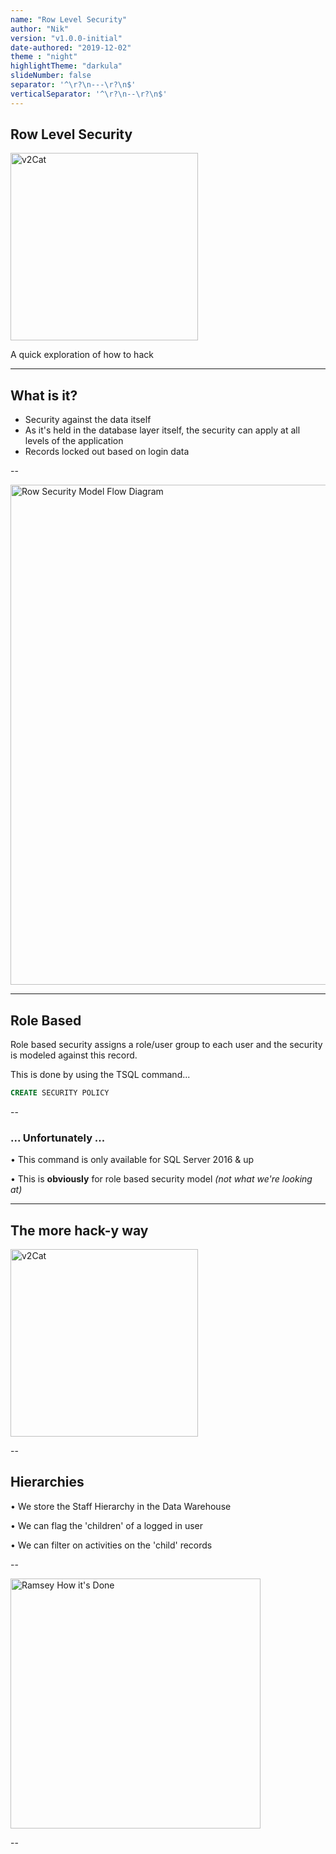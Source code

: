 ```yaml
---
name: "Row Level Security"
author: "Nik"
version: "v1.0.0-initial"
date-authored: "2019-12-02"
theme : "night"
highlightTheme: "darkula"
slideNumber: false
separator: '^\r?\n---\r?\n$'
verticalSeparator: '^\r?\n--\r?\n$'
---
```


## Row Level Security

<img src="https://media.giphy.com/media/Bc3SkXz1M9mjS/giphy.gif" alt="v2Cat" height="300" loop=""/>

A quick exploration of how to hack

---

## What is it?

- Security against the data itself
- As it's held in the database layer itself, the security can apply at all levels of the application
- Records locked out based on login data

--

<img src="/RowSecurityModel.png" alt="Row Security Model Flow Diagram" width="800" />

---

## Role Based

Role based security assigns a role/user group to each user and the security is modeled against this record. 

This is done by using the TSQL command...

```SQL
CREATE SECURITY POLICY
```

--

### ... Unfortunately ...

<span class="fragment">• This command is only available for SQL Server 2016 & up </span>

<span class="fragment">• This is **obviously** for role based security model _(not what we're looking at)_ </span>

---

## The more hack-y way

<img src="https://media.giphy.com/media/ZHlGzvZb130nm/giphy.gif" alt="v2Cat" height="300" loop="" />


--

## Hierarchies

<span class="fragment">• We store the Staff Hierarchy in the Data Warehouse</span>

<span class="fragment">• We can flag the 'children' of a logged in user</span>

<span class="fragment">• We can filter on activities on the 'child' records</span>

--

<img src="https://media.giphy.com/media/UrEQirmnMPxBwToULv/giphy.gif" alt="Ramsey How it's Done" height="400" loop="" />

--

